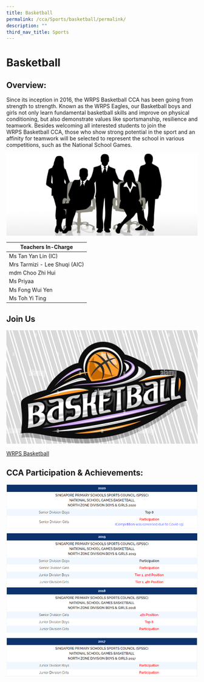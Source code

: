 ```yaml
---
title: Basketball
permalink: /cca/Sports/basketball/permalink/
description: ""
third_nav_title: Sports
---
```

Basketball
==========

Overview:
---------
Since its inception in 2016, the WRPS Basketball CCA has been&nbsp;going from strength to strength. Known as the WRPS Eagles, our&nbsp;Basketball boys and girls not only learn fundamental basketball&nbsp;skills and improve on physical conditioning, but also demonstrate&nbsp;values like sportsmanship, resilience and teamwork.&nbsp;Besides welcoming all interested students to join the WRPS&nbsp;Basketball CCA, those who show strong potential in the sport and&nbsp;an affinity for teamwork will be selected to represent the school in&nbsp;various competitions, such as the National School Games.


  


![](/images/staff.jpg)

| Teachers In-Charge |
| --- |
| Ms Tan Yan Lin (IC) |
| Mrs Tarmizi - Lee Shuqi (AIC) |
| mdm Choo Zhi Hui |
| Ms Priyaa |
| Ms Fong Wui Yen |
| Ms Toh Yi Ting |


Join Us
-------
![](/images/CCA%20Sports/basketball.jpg)

[WRPS Basketball](https://www.youtube.com/watch?v=XYJ5x3hO5n8)

CCA Participation &amp; Achievements:
---------------------------------
![](/images/basketball1.png)
![](/images/basketball2.png)